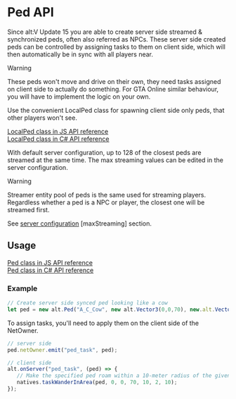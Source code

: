 # Ped API

Since alt:V Update 15 you are able to create server side streamed & synchronized peds, often also referred as NPCs. These server side created peds can be controlled by assigning tasks to them on client side, which will then automatically be in sync with all players near.

> [!WARNING]
> These peds won't move and drive on their own, they need tasks assigned on client side to actually do something.
> For GTA Online similar behaviour, you will have to implement the logic on your own.

Use the convenient LocalPed class for spawning client side only peds, that other players won't see.

[LocalPed class in JS API reference](https://docs.altv.mp/js/api/alt-client.LocalPed.html)<br>
[LocalPed class in C# API reference](https://docs.altv.mp/cs/api/AltV.Net.Client.Elements.Entities.LocalPed.html)<br>

With default server configuration, up to 128 of the closest peds are streamed at the same time. The max streaming values can be edited in the server configuration.

> [!WARNING]
> Streamer entity pool of peds is the same used for streaming players. Regardless whether a ped is a NPC or player, the closest one will be streamed first.

See [server configuration](configs/server.md) [maxStreaming] section.

## Usage

[Ped class in JS API reference](https://docs.altv.mp/js/api/alt-server.Ped.html)<br>
[Ped class in C# API reference](https://docs.altv.mp/cs/api/AltV.Net.Elements.Entities.Ped.html)<br>

### Example

```js
// Create server side synced ped looking like a cow
let ped = new alt.Ped("A_C_Cow", new alt.Vector3(0,0,70), new.alt.Vector3(0,0,0));
```

To assign tasks, you'll need to apply them on the client side of the NetOwner.

```js
// server side
ped.netOwner.emit("ped_task", ped);

// client side
alt.onServer("ped_task", (ped) => {
   // Make the specified ped roam within a 10-meter radius of the given coordinates. It will always move at least 2 meters and pause for a minimum of 10 seconds.
   natives.taskWanderInArea(ped, 0, 0, 70, 10, 2, 10);
});
```